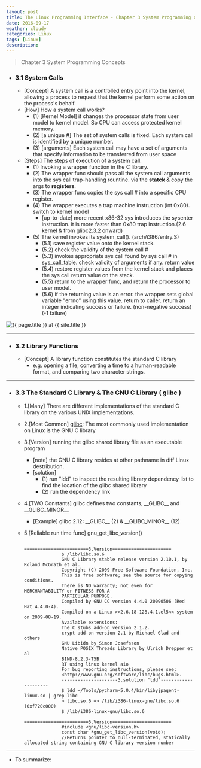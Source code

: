 ```yaml
---
layout: post
title: The Linux Programming Interface - Chapter 3 System Programming Concepts
date: 2016-09-17
weather: cloudy
categories: Linux
tags: [Linux]
description:
---
```


> Chapter 3 System Programming Concepts


- ### 3.1 System Calls
	- [Concept] A system call is a controlled entry point into the kernel, allowing a process to request that the kernel perform some action on the process's behalf.
	- [How] How a system call works?
		- (1) [Kernel Model] it changes the processor state from user model to kernel model. So CPU can access protected kernel memory.
		- (2) [a unique #] The set of system calls is fixed. Each system call is identified by a unique number.
		- (3) [arguments] Each system call may have a set of arguments that specify information to be transferred from user space
	- [Steps] The steps of execution of a system call.
		- (1) Invoking a wrapper function in the C library.
		- (2) The wrapper func should pass all the system call arguments into the sys call trap-handling rountine. via the **statck** & copy the args to **registers**.
		- (3) The wrapper func copies the sys call # into a specific CPU register.
		- (4) The wrapper executes a trap machine instruction (int 0x80). switch to kernel model
			- [up-to-date] more recent x86-32 sys introduces the sysenter instruction. it is more faster than 0x80 trap instruction.(2.6 kernel & from glibc2.3.2 onward)
		- (5) The kernel invokes its system_call(). (arch/i386/entry.S)
			- (5.1) save register value onto the kernel stack.
			- (5.2) check the validity of the system call #
			- (5.3) invokes appropriate sys call found by sys call # in sys_call_table. check validity of arguments if any. return value
			- (5.4) restore register values from the kernel stack and places the sys call return value on the stack.
			- (5.5) return to the wrapper func, and return the processor to user model.
			- (5.6) if the returning value is an error. the wrapper sets global variable "errno" using this value. return to caller. return an integer indicating success or failure. (non-negative success) (-1 failure)

<img src="{{ site.url }}/assets/img/2016-09-17-Linux-Pro-Interface/ C3_1.png" alt="{{ page.title }} at {{ site.title }}">	

---

- ### 3.2 Library Functions	
	- [Concept] A library function constitutes the standard C library	
		- e.g. opening a file, converting a time to a human-readable format, and comparing two character strings.

---

- ### 3.3 The Standard C Library & The GNU C Library ( glibc )
	- 1.[Many] There are different implementations of the standard C library on the various UNIX implementations.
	- 2.[Most Common] [glibc](http://www.gnu.org/software/libc/): The most commonly used implementation on Linux is the GNU C library
	- 3.[Version] running the glibc shared library file as an executable program
		- [note] the GNU C library resides at other pathname in diff Linux destribution.
		- [solution] 
			- (1) run "ldd" to inspect the resulting library dependency list to find the location of the glibc shared library
			- (2) run the dependency link
	- 4.[TWO Constants] glibc defines two constants, \_\_GLIBC\_\_ and \_\_GLIBC_MINOR\_\_
		- [Example] glibc 2.12:  \_\_GLIBC\_\_ (2) & \_\_GLIBC_MINOR\_\_ (12)
	- 5.[Reliable run time func] gnu_get_libc_version() 




						========================3.Version======================
						$ /lib/libc.so.6
						GNU C Library stable release version 2.10.1, by Roland McGrath et al.
						Copyright (C) 2009 Free Software Foundation, Inc.
						This is free software; see the source for copying conditions.
						There is NO warranty; not even for MERCHANTABILITY or FITNESS FOR A
						PARTICULAR PURPOSE.
						Compiled by GNU CC version 4.4.0 20090506 (Red Hat 4.4.0-4).
						Compiled on a Linux >>2.6.18-128.4.1.el5<< system on 2009-08-19.
						Available extensions:
						The C stubs add-on version 2.1.2.
						crypt add-on version 2.1 by Michael Glad and others
						GNU Libidn by Simon Josefsson
						Native POSIX Threads Library by Ulrich Drepper et al
						BIND-8.2.3-T5B
						RT using linux kernel aio
						For bug reporting instructions, please see:
						<http://www.gnu.org/software/libc/bugs.html>.
						---------------------3.solution "ldd"---------------------
						$ ldd ~/Tools/pycharm-5.0.4/bin/libyjpagent-linux.so | grep libc
						> libc.so.6 => /lib/i386-linux-gnu/libc.so.6 (0xf720c000)
						$ /lib/i386-linux-gnu/libc.so.6 
						========================5.Version======================
						#include <gnu/libc-version.h>
						const char *gnu_get_libc_version(void);
						//Returns pointer to null-terminated, statically allocated string containing GNU C library version number

---

- To summarize:
	